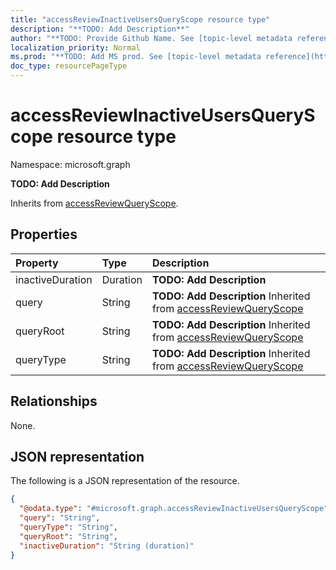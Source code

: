 ```yaml
---
title: "accessReviewInactiveUsersQueryScope resource type"
description: "**TODO: Add Description**"
author: "**TODO: Provide Github Name. See [topic-level metadata reference](https://msgo.azurewebsites.net/add/document/guidelines/metadata.html#topic-level-metadata)**"
localization_priority: Normal
ms.prod: "**TODO: Add MS prod. See [topic-level metadata reference](https://msgo.azurewebsites.net/add/document/guidelines/metadata.html#topic-level-metadata)**"
doc_type: resourcePageType
---
```


# accessReviewInactiveUsersQueryScope resource type

Namespace: microsoft.graph



**TODO: Add Description**


Inherits from [accessReviewQueryScope](../resources/accessreviewqueryscope.md).

## Properties
|Property|Type|Description|
|:---|:---|:---|
|inactiveDuration|Duration|**TODO: Add Description**|
|query|String|**TODO: Add Description** Inherited from [accessReviewQueryScope](../resources/accessreviewqueryscope.md)|
|queryRoot|String|**TODO: Add Description** Inherited from [accessReviewQueryScope](../resources/accessreviewqueryscope.md)|
|queryType|String|**TODO: Add Description** Inherited from [accessReviewQueryScope](../resources/accessreviewqueryscope.md)|

## Relationships
None.

## JSON representation
The following is a JSON representation of the resource.
<!-- {
  "blockType": "resource",
  "@odata.type": "microsoft.graph.accessReviewInactiveUsersQueryScope"
}
-->
``` json
{
  "@odata.type": "#microsoft.graph.accessReviewInactiveUsersQueryScope",
  "query": "String",
  "queryType": "String",
  "queryRoot": "String",
  "inactiveDuration": "String (duration)"
}
```

